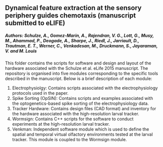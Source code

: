 ## Dynamical feature extraction at the sensory periphery guides chemotaxis (manuscript submitted to eLIFE)

##### Authors: Schulze, A., Gomez-Marin, A., Rajendran, V. G., Lott, G., Musy, M., Ahammad, P., Deogade, A., Sharpe, J., Riedl, J., Jarriault, D., Trautman, E. T., Werner, C., Venkadesan, M., Druckmann, S., Jayaraman, V. and M. Louis

This folder contains the scripts for software and design and layout of the hardware associated with the Schulze et al. eLife 2015 manuscript. The repository is organised into five modules corresponding to the specific tools described in the manuscript. Below is a brief description of each module:

1. Electrophysiolgy: Contains scripts associated with the electrophysiology protocols used in the paper.
2. Spike Sorting (OpSIN): Contains scripts and examples associated with the optogenetics-based spike sorting of the electrophysiology data.
3. Tracker Hardware: Contains design files (CAD format) and inventory for the hardware associated with the high-resolution larval tracker.
4. Wormsign: Contains C++ scripts for the software to conduct experiments at the high-resolution larval tracker.
5. Venkman: Independent software module which is used to define the spatial and temporal virtual olfactory environments tested at the larval tracker. This module is coupled to the Wormsign module.
